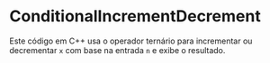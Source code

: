 # ConditionalIncrementDecrement
Este código em C++ usa o operador ternário para incrementar ou decrementar `x` com base na entrada `n` e exibe o resultado.
